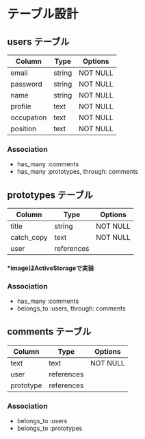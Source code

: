 # テーブル設計

## users テーブル

| Column    | Type   | Options     |
| --------  | ------ | ----------- |
| email     | string | NOT NULL    |
| password  | string | NOT NULL    |
| name      | string | NOT NULL    |
| profile   | text   | NOT NULL    |
| occupation| text   | NOT NULL    |
| position  | text   | NOT NULL    |

### Association

- has_many :comments
- has_many :prototypes, through: comments

## prototypes テーブル

| Column    | Type      | Options     |
| ------    | ------    | ----------- |
| title     | string    | NOT NULL    |
| catch_copy| text      | NOT NULL    |
| user      | references|             |
#### *imageはActiveStorageで実装

### Association

- has_many :comments
- belongs_to :users, through: comments

## comments テーブル

| Column      | Type       | Options  |
| ------      | ---------- | -------- |
| text        | text       | NOT NULL |
| user        | references |          |
| prototype   | references |          |

### Association

- belongs_to :users
- belongs_to :prototypes
